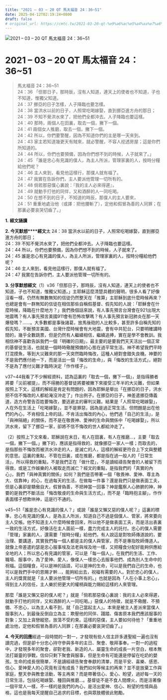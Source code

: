 ```yaml
---
title: "2021 – 03 – 20 QT 馬太福音 24：36~51"
date: 2025-04-12T02:19:24+0800
draft: false
# original_url: https://cmtc.tw/2021-03-20-qt-%e9%a6%ac%e5%a4%aa%e7%a6%8f%e9%9f%b3-24%ef%bc%9a3651
---
```


![2021 – 03 – 20 QT 馬太福音 24：36~51](/images/qt.jpg   "2021 – 03 – 20 QT 馬太福音 24：36~51")

# 2021 – 03 – 20 QT 馬太福音 24：36~51

> 馬太福音 24：36~51  
> 24：36 「但那日子，那時辰，沒有人知道，連天上的使者也不知道，子也不知道，惟獨父知道。  
> 24：37 挪亞的日子怎樣，人子降臨也要怎樣。  
> 24：38 當洪水以前的日子，人照常吃喝嫁娶，直到挪亞進方舟的那日；  
> 24：39 不知不覺洪水來了，把他們全都沖去。人子降臨也要這樣。  
> 24：40 那時，兩個人在田裏，取去一個，撇下一個。  
> 24：41 兩個女人推磨，取去一個，撇下一個。  
> 24：42 所以，你們要警醒，因為不知道你們的主是哪一天來到。  
> 24：43 家主若知道幾更天有賊來，就必警醒，不容人挖透房屋；這是你們所知道的。  
> 24：44 所以，你們也要預備，因為你們想不到的時候，人子就來了。」  
> 24：45 「誰是忠心有見識的僕人，為主人所派，管理家裏的人，按時分糧給他們呢？  
> 24：46 主人來到，看見他這樣行，那僕人就有福了。  
> 24：47 我實在告訴你們，主人要派他管理一切所有的。  
> 24：48 倘若那惡僕心裏說：『我的主人必來得遲』，  
> 24：49 就動手打他的同伴，又和酒醉的人一同吃喝。  
> 24：50 在想不到的日子，不知道的時辰，那僕人的主人要來，  
> 24：51 重重地處治他（或譯：把他腰斬了），定他和假冒為善的人同罪；在那裏必要哀哭切齒了。」

**1.** **經文誦讀**

**2. 今天默想****經文**太 24：38 當洪水以前的日子，人照常吃喝嫁娶，直到挪亞進方舟的那日；  
24：39 不知不覺洪水來了，把他們全都沖去。人子降臨也要這樣。  
24：44 所以，你們也要預備，因為你們想不到的時候，人子就來了。  
24：45 誰是忠心有見識的僕人，為主人所派，管理家裏的人，按時分糧給他們呢？  
24：46 主人來到，看見他這樣行，那僕人就有福了。  
24：47 我實在告訴你們，主人要派他管理一切所有的。

**3. 分享默想經文**（1）v36「但那日子，那時辰，沒有人知道，連天上的使者也不知道，子也不知道，惟獨父知道。」主耶穌這麼清楚具體的聲明，很多人看了好像沒看一樣，仍然有無數無知的信徒仍然整天在「推算」主耶穌到底什麼時候再來？也總是會有一群無知的信徒在相信那些自稱假基督、假先知的人說：「耶穌會在什麼時候，降臨在什麼地方？」我們換個話來說，有人事先預言台灣會在921出現大地震嗎？有人事先預言美國911會有恐怖攻擊嗎？有人事先預言新冠肺炎在那一天爆發嗎？……。大多數都是事後諸葛，放馬後砲的人比較多，甚至許多自稱先知的假先知，不斷預言美國、台灣什麼時候會有大地震，會有中共犯台，只要明確講時間的，幾乎全數跳票，但是仍然有人繼續相信，繼續追捧，實在是學不會教訓。我相信神不喜歡告訴我們一個「明確的日期」，最主要的是要我們天天活出一個正常的基督徒生活，也就是一個時時儆醒預備的心態在過平常生活。神不希望我們平時打混摸魚，等到大災難來的那一天突然臨時悔改，這種人絕對會錯失良機。神要的不是我們應付祂一下，而是活出一個「悔改的生命」，與「悔改的生活方式」，絕對不是為了應付災難才臨時決定「作作樣子」。

v37~44我看了不少解經資料，認為這裏的「取去一個，撇下一個」，是指得勝者將要「災前被提」，而不得勝的基督徒將要被撇下來接受三年半的大災難，但如果按照上下文，這樣的解經是肯定有問題的，因為耶穌是舉出「在挪亞的日子，洪水把不信不悔改的人都給淹沒沖走了」作出例子。在挪亞的日子，神差遣挪亞傳義道，造方舟警告百姓要悔改，要逃避主的審判災難。結果是「人照常吃喝嫁娶」，人在外在生活上「吃喝嫁娶」，並不是罪惡，因為是過正常生活。但問題是出在他們的內心，不肯相信上帝的話，不肯活出悔改的內心，他們過「自己的生活」，是「與神隔絕」的關係，而不是在敬畏神、愛神的生命與關係中「吃喝嫁娶」，所以洪水來，留下了挪亞一家，卻將不信不悔改的世人都給沖走了。

（2）按照上下文來看，耶穌說在末日，有人在田裏，有人在推磨…，主要「取去一個，撇下一個。」撇下的，應該是指得救的，就像挪亞一家人一樣；而取去的，是指那些不悔改而被洪水沖走的人，是滅亡的人，這樣的解經更符合上下文與整體的意思。這裏的重點，不管在田裏，或在推磨，都是指在過一般人的「日常生活」，所以得救的重點，不是我們正在「做什麼」，不是讀經禱告聚會的人被留下而得救，或是工作娛樂的人被取走而滅亡？經文的重點，是指我們的「真實的內心」，我們「與神真實的關係」如何？我們是否帶著一個「敬畏神、愛神、尊主為大、信靠神」的心，在過每天的生活，在做每一件事？還是我們只是做表面工夫，但是心裏卻是驕傲自大，假冒偽善，不把神當一回事？神是鑑察人心肺腑的神，神要的是我們不斷活出「悔改敬虔的生命與生活方式」，而不是「臨時抱主腳」，作作表面樣子想欺哄神，這是行不通的。

v45~51「誰是忠心有見識的僕人？」或說「誰是又懶又惡的僕人呢？」這裏的標準，忠心有見識的僕人，是為主人所派，知道自己不過是個僕人、管家，將來要向主人交帳。他不知道主人什麼時候會回來，所以他不是做表面工夫，而是活出表裏一致的生活方式，好像活在主人面前一樣，盡力完成主人的託付。忠心的僕人需要「管理」家裏的人，還需要「按時分糧」給他們，有人說這是對牧師傳道說的，要治理、要講道，其實我們每一個人都是主的僕人與管家，而不是專指牧師傳道人。就像上帝差遣約瑟是忠心服事埃及法老與埃及地一樣，又把糧食分配好能夠供應給全地的人；所以忠心有見識的管家，可以是「每一個人」，在我們的生活、工作、職場、服事中，為了愛神、愛人，像僕人一樣忠心去服事他們、成為別人生命中的祝福。這個糧食，可以是神的話語，可以是神的生命，可以是我們自己的生命，也可以是我們手中的恩賜才幹…，能夠給出去，祝福有需要的人。對於忠心的僕人，主人的獎賞就是「主人要派他管理一切所有的。」也就是因為「人在小事上忠心」，得到主人的信任，主人樂於把更大的權柄與能力賜給這樣的人來管理。

那麼「誰是又懶又惡的僕人呢？」就是「倘若那惡僕心裏說：我的主人必來得遲，就動手打他的同伴，又和酒醉的人一同吃喝。」惡僕人的特徵，就是不儆醒、不預備、不忠心，以為主人看不到，就「自己當起主人」。本來是被主人差派來當僕人服事別人，到最後反倒自立為主：欺壓他的同伴、踐踏、傷害原本我們應該服事的對象；又加上貪戀縱慾，放蕩不受約束。這樣的惡僕，主人要如何待他？「重重地處治他，定他和假冒為善的人同罪；在那裏必要哀哭切齒了。」

**4. 今天的回應**經過一段時間的一對一，才發現有些人信主許多連聖經一遍也沒有讀完過，但是卻十分忠心持守參與多年的主日、聚會、敬拜事奉。一對一的過程中，才發現多年的聚會，卻對老我、新造的人、屬靈生命的成長一片空白，根本無法打屬靈的爭戰，信仰只剩下聚會與服事，但是生命有可能還是停留在吃奶的嬰孩。生命的成長很簡單，不是讀經禱告聚會奉獻的清單，而是平安、喜樂、感恩、信心、愛神愛人的心究竟有沒有成長？我們如何等候主的再來？並不是放棄工作與家庭，整天參與教會活動，等主再來？而是帶著信心、愛心、盼望，過好每一天的日常生活，包括吃喝嫁娶、種田與推磨…。基督徒不是不食人間煙火，而是活著像一個平常人一樣，不一樣的是我們的內心，是活出愛神、信心、盼望的性情與品格，這也是我每天提醒自己追求的目標，也與眾肢體彼此勉勵。